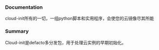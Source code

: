 ### Documentation
cloud-init所有的一切，一组python脚本和实用程序，会使您的云镜像尽其所能
### Summary
Cloud-init是defacto多分发包，用于处理云实例的早期初始化。
